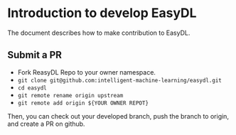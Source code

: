 # Introduction to develop EasyDL

The document describes how to make contribution to EasyDL.

## Submit a PR

- Fork ReasyDL Repo to your owner namespace.
- `git clone git@github.com:intelligent-machine-learning/easydl.git`
- `cd easydl`
- `git remote rename origin upstream`
- `git remote add origin ${YOUR OWNER REPOT}`

Then, you can check out your developed branch, push the branch to origin,
and create a PR on github.
